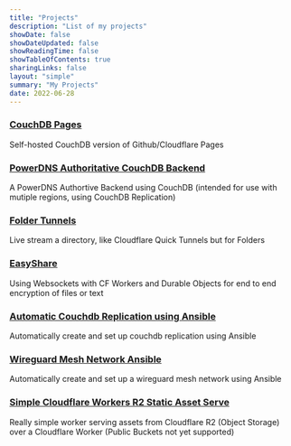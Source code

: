 ```yaml
---
title: "Projects"
description: "List of my projects"
showDate: false
showDateUpdated: false
showReadingTime: false
showTableOfContents: true
sharingLinks: false
layout: "simple"
summary: "My Projects"
date: 2022-06-28
---
```



### [CouchDB Pages](https://github.com/Tyler-OBrien/CouchDB-Pages)
Self-hosted CouchDB version of Github/Cloudflare Pages 


### [PowerDNS Authoritative CouchDB Backend](https://github.com/Tyler-OBrien/PowerDNS-Authoritative-CouchDB-Backend)
A PowerDNS Authortive Backend using CouchDB (intended for use with mutiple regions, using CouchDB Replication)


### [Folder Tunnels](https://github.com/Tyler-OBrien/Folder-Tunnels)
Live stream a directory, like Cloudflare Quick Tunnels but for Folders 


### [EasyShare](https://github.com/Tyler-OBrien/EasyShare-CF-Workers)
Using Websockets with CF Workers and Durable Objects for end to end encryption of files or text 


### [Automatic Couchdb Replication using Ansible](https://github.com/Tyler-OBrien/automatic_couchdb_replication_ansible)
Automatically create and set up couchdb replication using Ansible 


### [Wireguard Mesh Network Ansible](https://github.com/Tyler-OBrien/wireguard-mesh-network-ansible)
Automatically create and set up a wireguard mesh network using Ansible 


### [Simple Cloudflare Workers R2 Static Asset Serve](https://github.com/Tyler-OBrien/simple-cloudflare-workers-r2-static-asset-serve)
Really simple worker serving assets from Cloudflare R2 (Object Storage) over a Cloudflare Worker (Public Buckets not yet supported) 